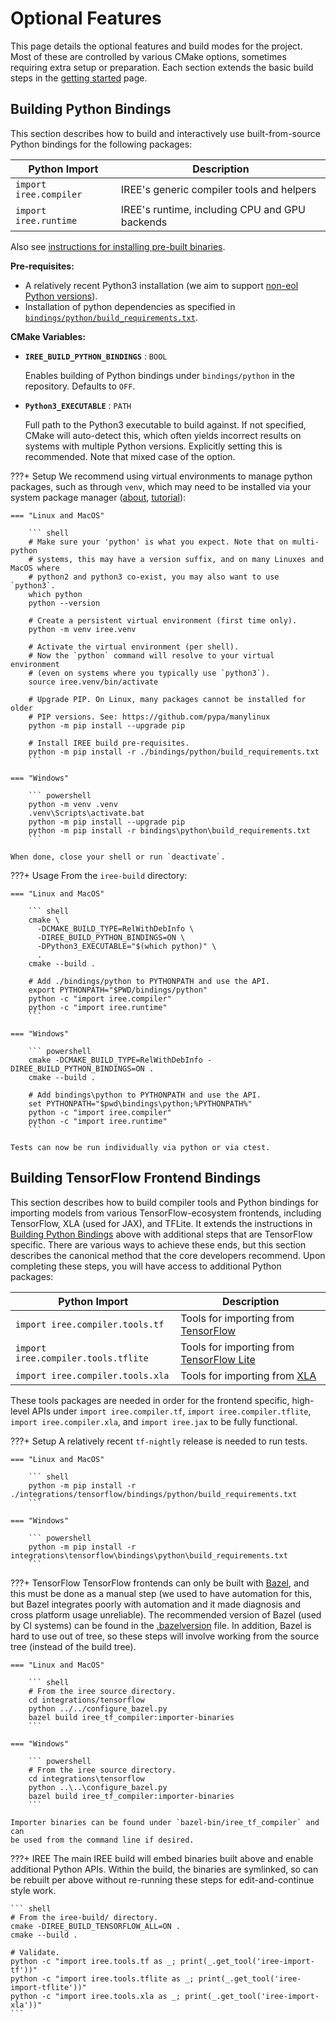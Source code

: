 # Optional Features

This page details the optional features and build modes for the project.
Most of these are controlled by various CMake options, sometimes requiring
extra setup or preparation. Each section extends the basic build steps
in the [getting started](./getting-started.md) page.

## Building Python Bindings

This section describes how to build and interactively use built-from-source
Python bindings for the following packages:

| Python Import             | Description                                                                 |
|------------------------------|-----------------------------------------------------------------------------|
| `import iree.compiler`     | IREE's generic compiler tools and helpers                                   |
| `import iree.runtime`      | IREE's runtime, including CPU and GPU backends                              |

Also see [instructions for installing pre-built binaries](../bindings/python.md).

**Pre-requisites:**

* A relatively recent Python3 installation (we aim to support
  [non-eol Python versions](https://endoflife.date/python)).
* Installation of python dependencies as specified in
  [`bindings/python/build_requirements.txt`](https://github.com/google/iree/blob/main/bindings/python/build_requirements.txt).

**CMake Variables:**

* **`IREE_BUILD_PYTHON_BINDINGS`** : `BOOL`

    Enables building of Python bindings under `bindings/python` in the repository.
    Defaults to `OFF`.

* **`Python3_EXECUTABLE`** : `PATH`

    Full path to the Python3 executable to build against. If not specified, CMake
    will auto-detect this, which often yields incorrect results on systems
    with multiple Python versions. Explicitly setting this is recommended.
    Note that mixed case of the option.

???+ Setup
    We recommend using virtual environments to manage python packages, such
    as through `venv`, which may need to be installed via your system
    package manager ([about](https://docs.python.org/3/library/venv.html),
    [tutorial](https://docs.python.org/3/tutorial/venv.html)):

    === "Linux and MacOS"

        ``` shell
        # Make sure your 'python' is what you expect. Note that on multi-python
        # systems, this may have a version suffix, and on many Linuxes and MacOS where
        # python2 and python3 co-exist, you may also want to use `python3`.
        which python
        python --version

        # Create a persistent virtual environment (first time only).
        python -m venv iree.venv

        # Activate the virtual environment (per shell).
        # Now the `python` command will resolve to your virtual environment
        # (even on systems where you typically use `python3`).
        source iree.venv/bin/activate

        # Upgrade PIP. On Linux, many packages cannot be installed for older
        # PIP versions. See: https://github.com/pypa/manylinux
        python -m pip install --upgrade pip

        # Install IREE build pre-requisites.
        python -m pip install -r ./bindings/python/build_requirements.txt
        ```

    === "Windows"

        ``` powershell
        python -m venv .venv
        .venv\Scripts\activate.bat
        python -m pip install --upgrade pip
        python -m pip install -r bindings\python\build_requirements.txt
        ```

    When done, close your shell or run `deactivate`.

???+ Usage
    From the `iree-build` directory:

    === "Linux and MacOS"

        ``` shell
        cmake \
          -DCMAKE_BUILD_TYPE=RelWithDebInfo \
          -DIREE_BUILD_PYTHON_BINDINGS=ON \
          -DPython3_EXECUTABLE="$(which python)" \
          .
        cmake --build .

        # Add ./bindings/python to PYTHONPATH and use the API.
        export PYTHONPATH="$PWD/bindings/python"
        python -c "import iree.compiler"
        python -c "import iree.runtime"
        ```

    === "Windows"

        ``` powershell
        cmake -DCMAKE_BUILD_TYPE=RelWithDebInfo -DIREE_BUILD_PYTHON_BINDINGS=ON .
        cmake --build .

        # Add bindings\python to PYTHONPATH and use the API.
        set PYTHONPATH="$pwd\bindings\python;%PYTHONPATH%"
        python -c "import iree.compiler"
        python -c "import iree.runtime"
        ```

    Tests can now be run individually via python or via ctest.


## Building TensorFlow Frontend Bindings

This section describes how to build compiler tools and Python bindings for
importing models from various TensorFlow-ecosystem frontends, including
TensorFlow, XLA (used for JAX), and TFLite. It extends the instructions in
[Building Python Bindings](#building-python-bindings) above with additional
steps that are TensorFlow specific. There are various ways to achieve these
ends, but this section describes the canonical method that the core
developers recommend. Upon completing these steps, you will have access to
additional Python packages:

| Python Import             | Description                                                                 |
|------------------------------|-----------------------------------------------------------------------------|
| `import iree.compiler.tools.tf`     | Tools for importing from [TensorFlow](https://www.tensorflow.org/)          |
| `import iree.compiler.tools.tflite` | Tools for importing from [TensorFlow Lite](https://www.tensorflow.org/lite) |
| `import iree.compiler.tools.xla`    | Tools for importing from [XLA](https://www.tensorflow.org/xla)              |

These tools packages are needed in order for the frontend specific, high-level
APIs under `import iree.compiler.tf`, `import iree.compiler.tflite`,
`import iree.compiler.xla`, and `import iree.jax` to be fully functional.

???+ Setup
    A relatively recent `tf-nightly` release is needed to run tests.

    === "Linux and MacOS"

        ``` shell
        python -m pip install -r ./integrations/tensorflow/bindings/python/build_requirements.txt
        ```

    === "Windows"

        ``` powershell
        python -m pip install -r integrations\tensorflow\bindings\python\build_requirements.txt
        ```

???+ TensorFlow
    TensorFlow frontends can only be built with [Bazel](https://bazel.build/),
    and this must be done as a manual step (we used to have automation for this,
    but Bazel integrates poorly with automation and it made diagnosis and cross
    platform usage unreliable). The recommended version of Bazel (used by CI
    systems) can be found in the
    [.bazelversion](https://github.com/google/iree/blob/main/.bazelversion)
    file. In addition, Bazel is hard to use out of tree, so these steps will
    involve working from the source tree (instead of the build tree).

    === "Linux and MacOS"

        ``` shell
        # From the iree source directory.
        cd integrations/tensorflow
        python ../../configure_bazel.py
        bazel build iree_tf_compiler:importer-binaries
        ```

    === "Windows"

        ``` powershell
        # From the iree source directory.
        cd integrations\tensorflow
        python ..\..\configure_bazel.py
        bazel build iree_tf_compiler:importer-binaries
        ```

    Importer binaries can be found under `bazel-bin/iree_tf_compiler` and can
    be used from the command line if desired.

???+ IREE
    The main IREE build will embed binaries built above and enable additional
    Python APIs. Within the build, the binaries are symlinked, so can be
    rebuilt per above without re-running these steps for edit-and-continue
    style work.

    ``` shell
    # From the iree-build/ directory.
    cmake -DIREE_BUILD_TENSORFLOW_ALL=ON .
    cmake --build .

    # Validate.
    python -c "import iree.tools.tf as _; print(_.get_tool('iree-import-tf'))"
    python -c "import iree.tools.tflite as _; print(_.get_tool('iree-import-tflite'))"
    python -c "import iree.tools.xla as _; print(_.get_tool('iree-import-xla'))"
    ```
